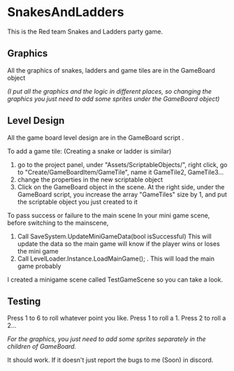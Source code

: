 # SnakesAndLadders
This is the Red team Snakes and Ladders party game.


## Graphics

All the graphics of snakes, ladders and game tiles are in the GameBoard object 

<i> (I put all the graphics and the logic in different places, so changing the graphics you just need to add some sprites under the GameBoard object)</i>

## Level Design

All the game board level design are in the GameBoard script .

To add a game tile: (Creating a snake or ladder is similar)
 
1. go to the project panel, under "Assets/ScriptableObjects/", right click, go to "Create/GameBoardItem/GameTile", name it GameTile2, GameTile3...
2. change the properties in the new scriptable object
3. Click on the GameBoard object in the scene. At the right side, under the GameBoard script, you increase the array "GameTiles" size by 1, and put the scriptable object you just created to it

To pass success or failure to the main scene
In your mini game scene, before switching to the mainscene,
1. Call SaveSystem.UpdateMiniGameData(bool isSuccessful)        This will update the data so the main game will know if the player wins or loses the mini game
2. Call LevelLoader.Instance.LoadMainGame(); .                  This will load the main game probably

I created a minigame scene called TestGameScene so you can take a look.

## Testing
Press 1 to 6 to roll whatever point you like. Press 1 to roll a 1. Press 2 to roll a 2...

<i> For the graphics, you just need to add some sprites separately in the children of GameBoard. </i>

It should work. If it doesn't just report the bugs to me (Soon) in discord. 
